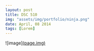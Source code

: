 ```yaml
---
layout: post
title: DSC 510
img: "assets/img/portfolio/ninja.png"
date: April, 08 2014
tags: [Lorem]
---
```


![image][(page.img)](https://github.com/knmoses/DSC510-Weather)
